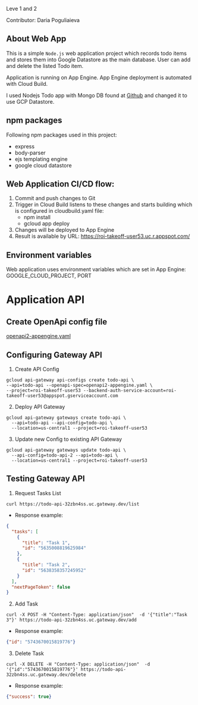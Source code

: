 
Leve 1 and 2

Contributor: Daria Poguliaieva

## About Web App

This is a simple `Node.js` web application project which records todo items and stores them into Google Datastore as the main database. User can add and delete the listed Todo item.

Application is running on App Engine.
App Engine deployment is automated with Cloud Build.

I used Nodejs Todo app with Mongo DB found at [Github](https://github.com/manojap/Nodejs-Todo-app) and changed it to use GCP Datastore.
## npm packages
Following npm packages used in this project:
* express
* body-parser
* ejs templating engine
* google cloud datastore

## Web Application CI/CD flow:
1. Commit and push changes to Git
2. Trigger in Cloud Build listens to these changes and starts building which is configured in cloudbuild.yaml file:
   * npm install
   * gcloud app deploy
3. Changes will be deployed to App Engine
4. Result is available by URL: https://roi-takeoff-user53.uc.r.appspot.com/

## Environment variables
Web application uses environment variables which are set in App Engine: GOOGLE_CLOUD_PROJECT, PORT

# Application API
## Create OpenApi config file
[openapi2-appengine.yaml](https://github.com/takeoff-projects/pogulaeva-level-1/blob/main/openapi2-appengine.yaml)

## Configuring Gateway API
1. Create API Config
```shell
gcloud api-gateway api-configs create todo-api \
--api=todo-api --openapi-spec=openapi2-appengine.yaml \
--project=roi-takeoff-user53 --backend-auth-service-account=roi-takeoff-user53@appspot.gserviceaccount.com
```
2. Deploy API Gateway
```shell
gcloud api-gateway gateways create todo-api \
  --api=todo-api --api-config=todo-api \
  --location=us-central1 --project=roi-takeoff-user53
```
3. Update new Config to existing API Gateway
```shell
gcloud api-gateway gateways update todo-api \
  --api-config=todo-api-2 --api=todo-api \
  --location=us-central1 --project=roi-takeoff-user53 
```

## Testing Gateway API
1. Request Tasks List 
```shell
curl https://todo-api-32zbn4ss.uc.gateway.dev/list
```
* Response example:
```json
{
  "tasks": [
    {
      "title": "Task 1",
      "id": "5635008819625984"
    },
    {
      "title": "Task 2",
      "id": "5638358357245952"
    }
  ],
  "nextPageToken": false
}
```
2. Add Task
```shell
curl -X POST -H "Content-Type: application/json"  -d '{"title":"Task 3"}' https://todo-api-32zbn4ss.uc.gateway.dev/add
```
* Response example:
```json
{"id": "5743670015819776"}
```
3. Delete Task
```shell
curl -X DELETE -H "Content-Type: application/json"  -d '{"id":"5743670015819776"}' https://todo-api-32zbn4ss.uc.gateway.dev/delete
```
* Response example:
```json
{"success": true}
```